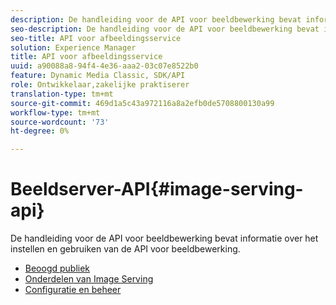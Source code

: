 ```yaml
---
description: De handleiding voor de API voor beeldbewerking bevat informatie over het instellen en gebruiken van de API voor beeldbewerking.
seo-description: De handleiding voor de API voor beeldbewerking bevat informatie over het instellen en gebruiken van de API voor beeldbewerking.
seo-title: API voor afbeeldingsservice
solution: Experience Manager
title: API voor afbeeldingsservice
uuid: a90088a8-94f4-4e36-aaa2-03c07e8522b0
feature: Dynamic Media Classic, SDK/API
role: Ontwikkelaar,zakelijke praktiserer
translation-type: tm+mt
source-git-commit: 469d1a5c43a972116a8a2efb0de5708800130a99
workflow-type: tm+mt
source-wordcount: '73'
ht-degree: 0%

---
```



# Beeldserver-API{#image-serving-api}

De handleiding voor de API voor beeldbewerking bevat informatie over het instellen en gebruiken van de API voor beeldbewerking.

* [Beoogd publiek](c-intended-audience.md)
* [Onderdelen van Image Serving](r-components.md)
* [Configuratie en beheer](c-configuration-and-administration/c-configuration-and-administration.md)
